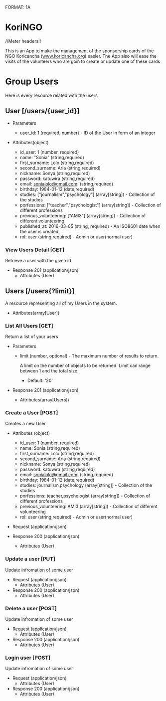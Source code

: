 FORMAT: 1A

# KoriNGO

//Meter headers!! 

This is an App to make the management of the sponsorship cards of the NGO Koricancha (www.koricancha.org) easier. The App also will ease the visits of the volunteers who are goin to create or update one of these cards

# Group Users
Here is every resource related with the users

## User [/users/{user_id}]

+ Parameters
  + user_id: 1 (required, number) - ID of the User in form of an integer

+ Attributes(object)
  + id_user: 1 (number, required)
  + name: "Sonia" (string,required)
  + first_surname: Lolo (string,required)
  + second_surname: Aria (string,required)
  + nickname: Sonya (string,required)
  + password: katuwira (string,required)
  + email: sonialolo@gmail.com: (string,required)
  + birthday: 1984-01-12 (date,required)
  + studies: ["journalism","psychology"] (array[string]) - Collection of the studies 
  + porfessions: ["teacher","psychologist"] (array[string]) - Collection of different professions
  + previous_volunteering: ["AMI3"] (array[string]) - Collection of different volunteering
  + published_at: 2016-03-05 (string, required) - An ISO8601 date when the user is created
  + rol: user (string,required) - Admin or user(normal user)

### View Users Detail [GET]
Retrieve a user with the given id

+ Response 201 (application/json)
    + Attributes (User)

## Users [/users{?limit}]
A resource representing all of my Users in the system.

+ Attributes(array[User])

### List All Users [GET]
Return a list of your users

+ Parameters
  + limit (number, optional) - The maximum number of results to return.

      A limit on the number of objects to be returned. Limit can range
      between 1 and the total size.

      + Default: '20'

+ Response 201 (application/json)
  + Attributes(array[Users])

### Create a User [POST]
Creates a new User.


+ Attributes (object)
  + id_user: 1 (number, required)
  + name: Sonia (string,required)
  + first_surname: Lolo (string,required)
  + second_surname: Aria (string,required)
  + nickname: Sonya (string,required)
  + password: katuwira (string,required)
  + email: sonialolo@gmail.com: (string,required)
  + birthday: 1984-01-12 (date,required)
  + studies: journalism,psychology (array[string]) - Collection of the studies 
  + porfessions: teacher,psychologist (array[string]) - Collection of different professions
  + previous_volunteering: AMI3 (array[string]) - Collection of different volunteering
  + rol: user (string,required) - Admin or user(normal user)

+ Request (application/json)

+ Response 200 (application/json)
  + Attributes (User)

### Update a user [PUT]
Update infromation of some user
+ Request (application/json)
  + Attributes (User)
+ Response 200 (application/json)
  + Attributes (User)


### Delete a user [POST]
Update infromation of some user
+ Request (application/json)
  + Attributes (User)
+ Response 200 (application/json)
  + Attributes (User)
  
### Login user [POST]
Update infromation of some user
+ Request (application/json)
  + Attributes (User)
+ Response 200 (application/json)
  + Attributes (User)




